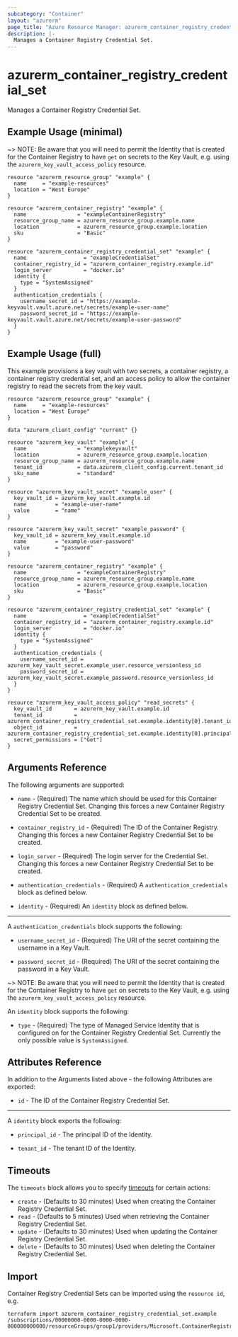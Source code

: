 ```yaml
---
subcategory: "Container"
layout: "azurerm"
page_title: "Azure Resource Manager: azurerm_container_registry_credential_set"
description: |-
  Manages a Container Registry Credential Set.
---
```


# azurerm_container_registry_credential_set

Manages a Container Registry Credential Set.

## Example Usage (minimal)

~> NOTE: Be aware that you will need to permit the Identity that is created for the Container Registry to have `get` on secrets to the Key Vault, e.g. using the `azurerm_key_vault_access_policy` resource.

```hcl
resource "azurerm_resource_group" "example" {
  name     = "example-resources"
  location = "West Europe"
}

resource "azurerm_container_registry" "example" {
  name                = "exampleContainerRegistry"
  resource_group_name = azurerm_resource_group.example.name
  location            = azurerm_resource_group.example.location
  sku                 = "Basic"
}

resource "azurerm_container_registry_credential_set" "example" {
  name                  = "exampleCredentialSet"
  container_registry_id = "azurerm_container_registry.example.id"
  login_server          = "docker.io"
  identity {
    type = "SystemAssigned"
  }
  authentication_credentials {
    username_secret_id = "https://example-keyvault.vault.azure.net/secrets/example-user-name"
    password_secret_id = "https://example-keyvault.vault.azure.net/secrets/example-user-password"
  }
}
```

## Example Usage (full)

This example provisions a key vault with two secrets, a container registry, a container registry credential set, and an access policy to allow the container registry to read the secrets from the key vault.

```hcl
resource "azurerm_resource_group" "example" {
  name     = "example-resources"
  location = "West Europe"
}

data "azurerm_client_config" "current" {}

resource "azurerm_key_vault" "example" {
  name                = "examplekeyvault"
  location            = azurerm_resource_group.example.location
  resource_group_name = azurerm_resource_group.example.name
  tenant_id           = data.azurerm_client_config.current.tenant_id
  sku_name            = "standard"
}

resource "azurerm_key_vault_secret" "example_user" {
  key_vault_id = azurerm_key_vault.example.id
  name         = "example-user-name"
  value        = "name"
}

resource "azurerm_key_vault_secret" "example_password" {
  key_vault_id = azurerm_key_vault.example.id
  name         = "example-user-password"
  value        = "password"
}

resource "azurerm_container_registry" "example" {
  name                = "exampleContainerRegistry"
  resource_group_name = azurerm_resource_group.example.name
  location            = azurerm_resource_group.example.location
  sku                 = "Basic"
}

resource "azurerm_container_registry_credential_set" "example" {
  name                  = "exampleCredentialSet"
  container_registry_id = "azurerm_container_registry.example.id"
  login_server          = "docker.io"
  identity {
    type = "SystemAssigned"
  }
  authentication_credentials {
    username_secret_id = azurerm_key_vault_secret.example_user.resource_versionless_id
    password_secret_id = azurerm_key_vault_secret.example_password.resource_versionless_id
  }
}

resource "azurerm_key_vault_access_policy" "read_secrets" {
  key_vault_id       = azurerm_key_vault.example.id
  tenant_id          = azurerm_container_registry_credential_set.example.identity[0].tenant_id
  object_id          = azurerm_container_registry_credential_set.example.identity[0].principal_id
  secret_permissions = ["Get"]
}
```

## Arguments Reference

The following arguments are supported:

* `name` - (Required) The name which should be used for this Container Registry Credential Set. Changing this forces a new Container Registry Credential Set to be created.

* `container_registry_id` - (Required) The ID of the Container Registry. Changing this forces a new Container Registry Credential Set to be created.

* `login_server` - (Required) The login server for the Credential Set. Changing this forces a new Container Registry Credential Set to be created.

* `authentication_credentials` - (Required) A `authentication_credentials` block as defined below.

* `identity` - (Required) An `identity` block as defined below.

---

A `authentication_credentials` block supports the following:

* `username_secret_id` - (Required) The URI of the secret containing the username in a Key Vault.

* `password_secret_id` - (Required) The URI of the secret containing the password in a Key Vault.

~> NOTE: Be aware that you will need to permit the Identity that is created for the Container Registry to have `get` on secrets to the Key Vault, e.g. using the `azurerm_key_vault_access_policy` resource.

An `identity` block supports the following:

* `type` - (Required) The type of Managed Service Identity that is configured on for the Container Registry Credential Set. Currently the only possible value is `SystemAssigned`.


## Attributes Reference

In addition to the Arguments listed above - the following Attributes are exported: 

* `id` - The ID of the Container Registry Credential Set.

---

A `identity` block exports the following:

* `principal_id` - The principal ID of the Identity.

* `tenant_id` - The tenant ID of the Identity.

## Timeouts

The `timeouts` block allows you to specify [timeouts](https://www.terraform.io/language/resources/syntax#operation-timeouts) for certain actions:

* `create` - (Defaults to 30 minutes) Used when creating the Container Registry Credential Set.
* `read` - (Defaults to 5 minutes) Used when retrieving the Container Registry Credential Set.
* `update` - (Defaults to 30 minutes) Used when updating the Container Registry Credential Set.
* `delete` - (Defaults to 30 minutes) Used when deleting the Container Registry Credential Set.

## Import

Container Registry Credential Sets can be imported using the `resource id`, e.g.

```shell
terraform import azurerm_container_registry_credential_set.example /subscriptions/00000000-0000-0000-0000-000000000000/resourceGroups/group1/providers/Microsoft.ContainerRegistry/registries/registry1/credentialSets/credentialSet1
```

